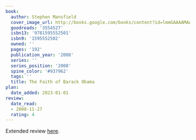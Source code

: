 ```yaml
---
book:
  author: Stephen Mansfield
  cover_image_url: http://books.google.com/books/content?id=lmmGAAAAMAAJ&printsec=frontcover&img=1&zoom=1&source=gbs_api
  goodreads: '3554527'
  isbn13: '9781595552501'
  isbn9: '1595552502'
  owned: ''
  pages: '192'
  publication_year: '2008'
  series: ''
  series_position: '2008'
  spine_color: '#937962'
  tags: ''
  title: The Faith of Barack Obama
plan:
  date_added: 2023-01-01
review:
  date_read:
  - 2008-11-27
  rating: 4
---
```

Extended review [here](https://www.chrishubbs.com/2008/11/30/book-review-the-faith-of-barack-obama-by-stephen-mansfield/).
